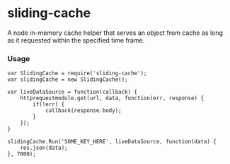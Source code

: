 # sliding-cache
A node in-memory cache helper that serves an object from cache as long as it requested within the specified time frame.


### Usage

    var SlidingCache = require('sliding-cache');
    var slidingCache = new SlidingCache();
    
    var liveDataSource = function(callback) {
    	httprequestmodule.get(url, data, function(err, response) {
    		if(!err) {
    			callback(response.body);
    		}
    	});
    }
    
    slidingCache.Run('SOME_KEY_HERE', liveDataSource, function(data) {
        res.json(data);
    }, 7000);